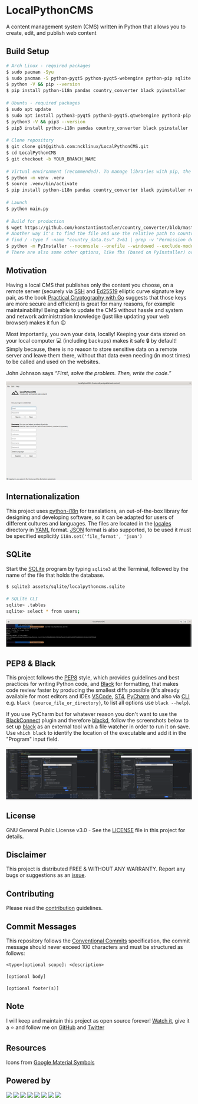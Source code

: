 # LocalPythonCMS

A content management system (CMS) written in Python that allows you to create, edit, and publish web content

## Build Setup

```bash
# Arch Linux - required packages
$ sudo pacman -Syu
$ sudo pacman -S python-pyqt5 python-pyqt5-webengine python-pip sqlite openssh upx
$ python -V && pip --version
$ pip install python-i18n pandas country_converter black pyinstaller

# Ubuntu - required packages
$ sudo apt update
$ sudo apt install python3-pyqt5 python3-pyqt5.qtwebengine python3-pip sqlite3 openssh-client upx
$ python3 -V && pip3 --version
$ pip3 install python-i18n pandas country_converter black pyinstaller

# Clone repository
$ git clone git@github.com:ncklinux/LocalPythonCMS.git
$ cd LocalPythonCMS
$ git checkout -b YOUR_BRANCH_NAME

# Virtual environment (recommended). To manage libraries with pip, the following commands are used to create and activate the required virtual environment.
$ python -m venv .venv
$ source .venv/bin/activate
$ pip install python-i18n pandas country_converter black pyinstaller requests PyQt5 PyQtWebEngine PyYAML

# Launch
$ python main.py

# Build for production
$ wget https://github.com/konstantinstadler/country_converter/blob/master/country_converter/country_data.tsv
# Another way it's to find the file and use the relative path to country_data.tsv e.g. --add-data '../.local/lib/python3.YOUR_VERSION/site-packages/country_converter/country_data.tsv' or, just copy country_data.tsv in LocalPythonCMS directory
# find / -type f -name "country_data.tsv" 2>&1 | grep -v 'Permission denied'
$ python -m PyInstaller --noconsole --onefile --windowed --exclude-module tkinter --add-data 'country_data.tsv:country_converter' main.py
# There are also some other options, like fbs (based on PyInstaller) or Flatpak
```

## Motivation

Having a local CMS that publishes only the content you choose, on a remote server (securely via [SSH](https://www.openssh.com) and [Ed25519](https://ed25519.cr.yp.to/) elliptic curve signature key pair, as the book [Practical Cryptography with Go](https://leanpub.com/gocrypto/read#leanpub-auto-chapter-5-digital-signatures) suggests that those keys are more secure and efficient) is great for many reasons, for example maintainability! Being able to update the CMS without hassle and system and network administration knowledge (just like updating your web browser) makes it fun :wink:

Most importantly, you own your data, locally! Keeping your data stored on your local computer :computer: (including backups) makes it safe :lock: by default! Simply because, there is no reason to store sensitive data on a remote server and leave them there, without that data even needing (in most times) to be called and used on the websites.

John Johnson says _“First, solve the problem. Then, write the code.”_

![Screenshot](./assets/images/screenshot20230118.png)

## Internationalization

This project uses [python-i18n](https://pypi.org/project/python-i18n/) for translations, an out-of-the-box library for designing and developing software, so it can be adapted for users of different cultures and languages. The files are located in the [locales](https://github.com/ncklinux/LocalPythonCMS/tree/main/locales) directory in [YAML](https://yaml.org/) format. [JSON](https://www.json.org) format is also supported, to be used it must be specified explicitly `i18n.set('file_format', 'json')`

## SQLite

Start the [SQLite](https://sqlite.org/cli.html) program by typing `sqlite3` at the Terminal, followed by the name of the file that holds the database.

```bash
$ sqlite3 assets/sqlite/localpythoncms.sqlite

# SQLite CLI
sqlite> .tables
sqlite> select * from users;
```

![Screenshot](./assets/images/sqlite_screenshot_20221127.png)

## PEP8 & Black

This project follows the [PEP8](https://peps.python.org/pep-0008/) style, which provides guidelines and best practices for writing Python code, and [Black](https://github.com/psf/black) for formatting, that makes code review faster by producing the smallest diffs possible (it's already available for most editors and IDEs [VSCode](https://marketplace.visualstudio.com/items?itemName=ms-python.black-formatter), [ST4](https://packagecontrol.io/packages/python-black), [PyCharm](https://plugins.jetbrains.com/plugin/14321-blackconnect) and also via [CLI](https://black.readthedocs.io/en/stable/usage_and_configuration/the_basics.html) e.g. `black {source_file_or_directory}`, to list all options use `black --help`).

If you use PyCharm but for whatever reason you don't want to use the [BlackConnect](https://plugins.jetbrains.com/plugin/14321-blackconnect) plugin and therefore [blackd](https://black.readthedocs.io/en/stable/usage_and_configuration/black_as_a_server.html), follow the screenshots below to set up [black](https://pypi.org/project/black/) as an external tool with a file watcher in order to run it on save. Use `which black` to identify the location of the executable and add it in the "Program" input field.

![Screenshot](./assets/images/pycharm_screenshot.png)

## License

GNU General Public License v3.0 - See the [LICENSE](https://github.com/ncklinux/LocalPythonCMS/blob/main/LICENSE) file in this project for details.

## Disclaimer

This project is distributed FREE & WITHOUT ANY WARRANTY. Report any bugs or suggestions as an [issue](https://github.com/ncklinux/LocalPythonCMS/issues/new).

## Contributing

Please read the [contribution](https://github.com/ncklinux/LocalPythonCMS/blob/main/.github/CONTRIBUTING.md) guidelines.

## Commit Messages

This repository follows the [Conventional Commits](https://www.conventionalcommits.org) specification, the commit message should never exceed 100 characters and must be structured as follows:

```
<type>[optional scope]: <description>

[optional body]

[optional footer(s)]
```

## Note

I will keep and maintain this project as open source forever! [Watch it](https://github.com/ncklinux/LocalPythonCMS/subscription), give it a :star: and follow me on [GitHub](https://github.com/ncklinux) and [Twitter](https://twitter.com/ncklinux)

## Resources

Icons from [Google Material Symbols](https://fonts.google.com/icons)

## Powered by

<img height="33" style="margin-right: 3px;" src="https://cdn.jsdelivr.net/gh/devicons/devicon/icons/unix/unix-original.svg" /><img height="33" style="margin-right: 3px;" src="https://cdn.jsdelivr.net/gh/devicons/devicon/icons/linux/linux-original.svg" /><img height="33" style="margin-right: 3px;" src="https://cdn.jsdelivr.net/gh/devicons/devicon/icons/python/python-original-wordmark.svg" /><img height="33" style="margin-right: 3px;" src="https://cdn.jsdelivr.net/gh/devicons/devicon/icons/bash/bash-original.svg" /><img height="33" style="margin-right: 3px;" src="https://cdn.jsdelivr.net/gh/devicons/devicon/icons/ssh/ssh-original-wordmark.svg" /><img height="33" style="margin-right: 3px;" src="https://cdn.jsdelivr.net/gh/devicons/devicon/icons/sqlite/sqlite-original.svg" /><img height="33" style="margin-right: 3px;" src="https://cdn.jsdelivr.net/gh/devicons/devicon/icons/qt/qt-original.svg" /><img height="33" style="margin-right: 3px;" src="https://cdn.jsdelivr.net/gh/devicons/devicon/icons/git/git-original.svg" />
